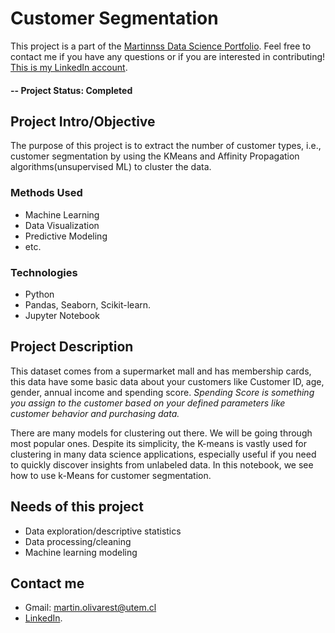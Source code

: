 
# Customer Segmentation 
This project is a part of the [Martinnss Data Science Portfolio](https://github.com/martinnss?tab=repositories).  Feel free to contact me if you have any questions or if you are interested in contributing! [This is my LinkedIn account](https://cl.linkedin.com/in/mart%C3%ADn-olivares-tapia-5577a820a).

#### -- Project Status: Completed

## Project Intro/Objective
The purpose of this project is to extract the number of customer types, i.e., customer segmentation by using the KMeans and Affinity Propagation algorithms(unsupervised ML) to cluster the data. 


### Methods Used
* Machine Learning
* Data Visualization
* Predictive Modeling
* etc.

### Technologies
* Python
* Pandas, Seaborn, Scikit-learn.
* Jupyter Notebook

## Project Description
This dataset comes from a supermarket mall and has membership cards, this data have some basic data about your customers like Customer ID, age, gender, annual income and spending score.
*Spending Score is something you assign to the customer based on your defined parameters like customer behavior and purchasing data.*

There are many models for clustering out there. We will be going through most popular ones. Despite its simplicity, the K-means is vastly used for clustering in many data science applications, especially useful if you need to quickly discover insights from unlabeled data. In this notebook, we see how to use k-Means for customer segmentation.

## Needs of this project

- Data exploration/descriptive statistics
- Data processing/cleaning
- Machine learning modeling

## Contact me
* Gmail: martin.olivarest@utem.cl  
* [LinkedIn](https://cl.linkedin.com/in/mart%C3%ADn-olivares-tapia-5577a820a).
